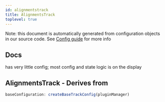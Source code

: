 ```yaml
---
id: alignmentstrack
title: AlignmentsTrack
toplevel: true
---
```


Note: this document is automatically generated from configuration objects in
our source code. See [Config guide](/docs/config_guide) for more info

## Docs

has very little config; most config and state logic is on the display

## AlignmentsTrack - Derives from

```js
baseConfiguration: createBaseTrackConfig(pluginManager)
```
